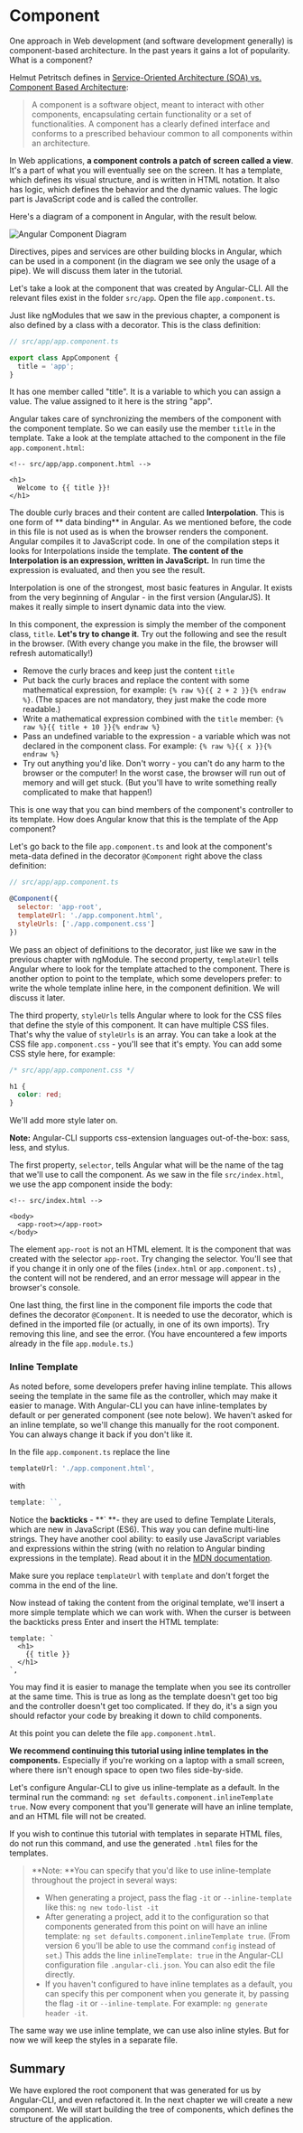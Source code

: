 # Component

One approach in Web development \(and software development generally\) is component-based architecture. In the past years it gains a lot of popularity. What is a component?

Helmut Petritsch defines in [Service-Oriented Architecture \(SOA\) vs. Component Based Architecture](http://petritsch.co.at/download/SOA_vs_component_based.pdf):

> A component is a software object, meant to interact with other components, encapsulating certain functionality or a set of functionalities. A component has a clearly defined interface and conforms to a prescribed behaviour common to all components within an architecture.

In Web applications, **a component controls a patch of screen called a view**. It's a part of what you will eventually see on the screen. It has a template, which defines its visual structure, and is written in HTML notation. It also has logic, which defines the behavior and the dynamic values. The logic part is JavaScript code and is called the controller.

Here's a diagram of a component in Angular, with the result below.  


![Angular Component Diagram](https://github.com/ng-girls/todo-list-tutorial/raw/master/assets/component-diagram.png)

Directives, pipes and services are other building blocks in Angular, which can be used in a component \(in the diagram we see only the usage of a pipe\). We will discuss them later in the tutorial.

Let's take a look at the component that was created by Angular-CLI. All the relevant files exist in the folder `src/app`. Open the file `app.component.ts`.

Just like ngModules that we saw in the previous chapter, a component is also defined by a class with a decorator. This is the class definition:

```javascript
// src/app/app.component.ts

export class AppComponent {
  title = 'app';
}
```

It has one member called "title". It is a variable to which you can assign a value. The value assigned to it here is the string "app".

Angular takes care of synchronizing the members of the component with the component template. So we can easily use the member `title` in the template. Take a look at the template attached to the component in the file `app.component.html`:

```markup
<!-- src/app/app.component.html -->

<h1>
  Welcome to {{ title }}!
</h1>
```

The double curly braces and their content are called **Interpolation**. This is one form of ** data binding** in Angular. As we mentioned before, the code in this file is not used as is when the browser renders the component. Angular compiles it to JavaScript code. In one of the compilation steps it looks for Interpolations inside the template. **The content of the Interpolation is an expression, written in JavaScript.** In run time the expression is evaluated, and then you see the result.

Interpolation is one of the strongest, most basic features in Angular. It exists from the very beginning of Angular - in the first version \(AngularJS\). It makes it really simple to insert dynamic data into the view.

In this component, the expression is simply the member of the component class, `title`. **Let's try to change it**. Try out the following and see the result in the browser. \(With every change you make in the file, the browser will refresh automatically!\)

* Remove the curly braces and keep just the content `title`
* Put back the curly braces and replace the content with some mathematical expression, for example: `{% raw %}{{ 2 + 2 }}{% endraw %}`. \(The spaces are not mandatory, they just make the code more readable.\)
* Write a mathematical expression combined with the `title` member: `{% raw %}{{ title + 10 }}{% endraw %}`
* Pass an undefined variable to the expression - a variable which was not declared in the component class. For example: `{% raw %}{{ x }}{% endraw %}`
* Try out anything you'd like. Don't worry - you can't do any harm to the browser or the computer! In the worst case, the browser will run out of memory and will get stuck. \(But you'll have to write something really complicated to make that happen!\)

This is one way that you can bind members of the component's controller to its template. How does Angular know that this is the template of the App component?

Let's go back to the file `app.component.ts` and look at the component's meta-data defined in the decorator `@Component` right above the class definition:

```javascript
// src/app/app.component.ts

@Component({
  selector: 'app-root',
  templateUrl: './app.component.html',
  styleUrls: ['./app.component.css']
})
```

We pass an object of definitions to the decorator, just like we saw in the previous chapter with ngModule. The second property, `templateUrl` tells Angular where to look for the template attached to the component. There is another option to point to the template, which some developers prefer: to write the whole template inline here, in the component definition. We will discuss it later.

The third property, `styleUrls` tells Angular where to look for the CSS files that define the style of this component. It can have multiple CSS files. That's why the value of `styleUrls` is an array. You can take a look at the CSS file `app.component.css` - you'll see that it's empty. You can add some CSS style here, for example:

```css
/* src/app/app.component.css */

h1 {
  color: red;
}
```

We'll add more style later on.

**Note:** Angular-CLI supports css-extension languages out-of-the-box: sass, less, and stylus.

The first property, `selector`, tells Angular what will be the name of the tag that we'll use to call the component. As we saw in the file `src/index.html`, we use the app component inside the body:

```markup
<!-- src/index.html -->

<body>
  <app-root></app-root>
</body>
```

The element `app-root` is not an HTML element. It is the component that was created with the selector `app-root`. Try changing the selector. You'll see that if you change it in only one of the files \(`index.html` or `app.component.ts`\) , the content will not be rendered, and an error message will appear in the browser's console.

One last thing, the first line in the component file imports the code that defines the decorator `@Component`. It is needed to use the decorator, which is defined in the imported file \(or actually, in one of its own imports\). Try removing this line, and see the error. \(You have encountered a few imports already in the file `app.module.ts`.\)

### Inline Template

As noted before, some developers prefer having inline template. This allows seeing the template in the same file as the controller, which may make it easier to manage. With Angular-CLI you can have inline-templates by default or per generated component \(see note below\). We haven't asked for an inline template, so we'll change this manually for the root component. You can always change it back if you don't like it.

In the file `app.component.ts` replace the line

```javascript
templateUrl: './app.component.html',
```

with

```javascript
template: ``,
```

Notice the **backticks** - **\` **- they are used to define Template Literals, which are new in JavaScript \(ES6\). This way you can define multi-line strings. They have another cool ability: to easily use JavaScript variables and expressions within the string \(with no relation to Angular binding expressions in the template\). Read about it in the [MDN documentation](https://developer.mozilla.org/en/docs/Web/JavaScript/Reference/Template_literals).

Make sure you replace `templateUrl` with `template` and don't forget the comma in the end of the line.

Now instead of taking the content from the original template, we'll insert a more simple template which we can work with. When the curser is between the backticks press Enter and insert the HTML template:

```markup
template: `
  <h1>
    {{ title }}
  </h1>  
`,
```

You may find it is easier to manage the template when you see its controller at the same time. This is true as long as the template doesn't get too big and the controller doesn't get too complicated. If they do, it's a sign you should refactor your code by breaking it down to child components.

At this point you can delete the file `app.component.html`.

**We recommend continuing this tutorial using inline templates in the components.** Especially if you're working on a laptop with a small screen, where there isn't enough space to open two files side-by-side.

Let's configure Angular-CLI to give us inline-template as a default. In the terminal run the command: `ng set defaults.component.inlineTemplate true`. Now every component that you'll generate will have an inline template, and an HTML file will not be created.

If you wish to continue this tutorial with templates in separate HTML files, do not run this command, and use the generated `.html` files for the templates.

> **Note: **You can specify that you'd like to use inline-template throughout the project in several ways:
>
> * When generating a project, pass the flag `-it` or `--inline-template` like this: `ng new todo-list -it`
> * After generating a project, add it to the configuration so that components generated from this point on will have an inline template: `ng set defaults.component.inlineTemplate true`. \(From version 6 you'll be able to use the command `config` instead of `set`.\) This adds the line `inlineTemplate: true` in the Angular-CLI configuration file `.angular-cli.json`. You can also edit the file directly. 
> * If you haven't configured to have inline templates as a default, you can specify this per component when you generate it, by passing the flag `-it` or `--inline-template`. For example: `ng generate header -it`.

The same way we use inline template, we can use also inline styles. But for now we will keep the styles in a separate file.

## Summary

We have explored the root component that was generated for us by Angular-CLI, and even refactored it. In the next chapter we will create a new component. We will start building the tree of components, which defines the structure of the application.

